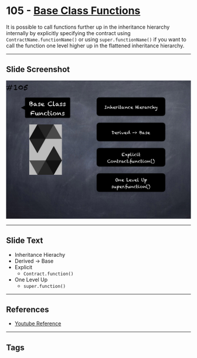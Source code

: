 # 105 - [Base Class Functions](Base%20Class%20Functions.md)
It is possible to call functions further up in the inheritance hierarchy internally by explicitly specifying the contract using `ContractName.functionName()` or using `super.functionName()` if you want to call the function one level higher up in the flattened inheritance hierarchy.
___
## Slide Screenshot
![105.png](../../images/3.%20Solidity%20201/105.png)
___
## Slide Text
- Inheritance Hierachy
- Derived -> Base
- Explicit
	- `Contract.function()`
- One Level Up
	- `super.function()`
___
## References
- [Youtube Reference](https://youtu.be/3bFgsmsQXrE?t=443)
___
## Tags